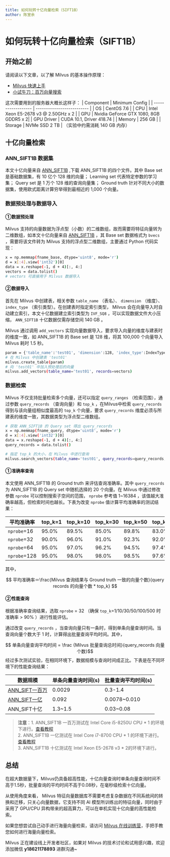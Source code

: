 ```yaml
---
title: 如何玩转十亿向量检索（SIFT1B）
author: 陈室余
---
```


# 如何玩转十亿向量检索（SIFT1B）

## 开始之前

请阅读以下文章，以了解 Milvus 的基本操作原理：
- [Milvus 快速上手](https://github.com/milvus-io/bootcamp/blob/master/docs/milvus101/quickstart.md)
- [小试牛刀：百万向量搜索 ](https://zilliz.blog.csdn.net/article/details/100039062)

这次需要用到的服务器大概长这样子：
| Component           | Minimum Config                |
| ------------------ | -------------------------- |
| OS           | CentOS 7.6               |
| CPU          | Intel Xeon E5-2678 v3 @ 2.50GHz x 2   |
| GPU          | Nvidia GeForce GTX 1080, 8GB GDDR5 x 2|
| GPU Driver   | CUDA 10.1, Driver 418.74 |
| Memory       | 256 GB    |
| Storage      | NVMe SSD 2 TB                       |
（实验中约需消耗 140 GB 内存）

## 十亿向量检索

### ANN_SIFT1B 数据集

本文十亿向量来自 [ANN_SIFT1B](http://corpus-texmex.irisa.fr/) ,下载 ANN_SIFT1B 的四个文件。其中 Base set 是基础数据集，有 10 亿个 128 维的向量； Learning set 代表特定参数的学习集； Query set 是 1 万个 128 维的查询向量集； Ground truth 针对不同大小的数据集，使用欧式距离计算穷举得到最相近的 1,000 个向量。

### 数据预处理与数据导入

#### ①数据预处理

Milvus 支持的向量数据为浮点型（小数）的二维数组，故而需要将特征向量转为二维数组，如本文十亿向量来自 [ANN_SIFT1B](http://corpus-texmex.irisa.fr/) ，其 Base set 数据格式为 `bvecs` ，需要将该文件转为 Milvus 支持的浮点型二维数组，主要通过 Python 代码实现：

```bash
x = np.memmap(fname_base, dtype='uint8', mode='r')
d = x[:4].view('int32')[0]
data = x.reshape(-1, d + 4)[:, 4:]
vectors = data.tolist()
# vectors 可直接用于 Milvus 数据导入
```

#### ②数据导入

首先在 Milvus 中创建表，相关参数 `table_name` （表名）、 `dimension` （维度）、 `index_type` （索引类型）。在创建表时指定索引类型， Milvus 会在向量导入时自动建立索引，本文十亿数据建立索引类型为 `IVF_SQ8` ，可以实现数据文件大小压缩， `ANN_SIFT1B` 十亿数据仅需存储空间 140 GB 。

Milvus 通过调用 `add_vectors` 实现向量数据导入，要求导入向量的维度与建表时的维度一致，如 ANN_SIFT1B 的 Base set 是 128 维，将其 100,000 个向量导入 Milvus 耗时 1.5 秒。

```bash
param = {'table_name':'test01', 'dimension':128, 'index_type':IndexType.IVF_SQ8}
# 在 Milvus 中创建表 'test01'
milvus.create_table(param)
# 向 'test01' 中加入预处理后的向量
milvus.add_vectors(table_name='test01', records=vectors)
```

### 数据检索

Milvus 不仅支持批量检索多个向量，还可以指定 `query_ranges` （检索范围），通过参数 `query_records` （查询向量）和 `top_k` ，在Milvus中检索 `query_records` 得到与该向量组相似度最高的 `top_k` 个向量，要求 `query_records` 维度必须与所建表的维度一致，其数据类型为浮点型二维数组。

```bash
# 获取 ANN_SIFT1B 的 Query set 得出 query_records
x = np.memmap(fname_query, dtype='uint8', mode='r')
d = x[:4].view('int32')[0]
data = x.reshape(-1, d + 4)[:, 4:]
query_records = data.tolist()

# 指定 top_k 的大小，在 Milvus 中进行查询
milvus.search_vectors(table_name='test01', query_records=query_records, top_k=10, query_ranges=None)
```

#### ①准确率查询

本文使用 ANN_SIFT1B 的 Ground truth 来评估查询准确率。其中 `query_records` 为 ANN_SIFT1B 的 Query set 中随机选择的 20 个向量。在 Milvus 中通过修改参数 `nprobe` 可以控制搜索子空间的范围， `nprobe` 参考值 1~16384 ，该值越大准确率越高，但检索时间也越长。下表为改变 `nprobe` 值计算平均准确率的测试结果：

| 平均准确率 | top_k=1 | top_k=10 | top_k=30 | top_k=50 | top_k=100 | top_k=500 |
| ---------- | ------- | -------- | -------- | -------- | --------- | --------- |
| `nprobe`=16  | 95.0%   | 89.5%    | 85.0%    | 89.8%    | 83.0%     | 81.9%     |
| `nprobe`=32  | 90.0%   | 96.0%    | 91.0%    | 92.3%    | 92.0%     | 94.2%     |
| `nprobe`=64  | 95.0%   | 97.0%    | 96.2%    | 94.5%    | 97.4%     | 93.6%     |
| `nprobe`=128 | 95.0%   | 98.0%    | 98.0%    | 98.5%    | 97.6%     | 97.4%     |

其中，

$$ 平均准确率＝\frac{Milvus 查询结果与 Ground truth 一致的向量个数}{query records 的向量个数 * top_k} $$

#### ②性能查询

根据准确率查询结果，选取 `nprobe` = 32 （确保 `top_k`=1/10/30/50/100/500 时准确率 > 90% ）进行性能评估。

通过改变 `query_records` ，当查询向量只有一条时，得到单条向量查询时间。当查询向量个数大于 1 时，计算得出批量查询平均时间。其中，

$$ 单条向量查询平均时间 = \frac {Milvus 批量查询总时间}{query_records 向量个数}$$
经过多次测试实验，在相同环境下，数据规模与查询时间成正比。下表是在不同环境下的性能查询结果：

| 数据规模                                                     | 单条向量查询时间(s) | 批量查询平均时间(s) |
| ------------------------------------------------------------ | ------------------- | ------------------- |
| [ANN_SIFT一百万](https://github.com/milvus-io/bootcamp/blob/master/docs/labs/lab1_sift1b_1m.md) | 0.0029              | 0.3-1.4             |
| [ANN_SIFT一亿](https://github.com/milvus-io/bootcamp/blob/master/docs/labs/lab2_sift1b_100m.md) | 0.092               | 0.0078~0.010        |
| ANN_SIFT十亿                                                 | 1.3~1.5             | 0.03~0.08           |

> **注意**：1. ANN_SIFT1B 一百万测试在 Intel Core i5-8250U CPU * 1 的环境下进行。[查看教程](https://github.com/milvus-io/bootcamp/blob/master/docs/labs/lab1_sift1b_1m.md) <br/> 2. ANN_SIFT1B 一亿测试在 Intel Core i7-8700 CPU * 1 的环境下进行。[查看教程](https://github.com/milvus-io/bootcamp/blob/master/docs/labs/lab2_sift1b_100m.md) <br/> 3. ANN_SIFT1B 十亿测试在 Intel Xeon E5-2678 v3 * 2的环境下进行。

## 总结

在超大数据量下，Milvus仍具备超高性能，十亿向量查询时单条向量查询时间不高于1.5秒，批量查询的平均时间不高于0.08秒，在毫秒级检索十亿向量。

从使用角度来看， Milvus 特征向量数据库不需要考虑复杂数据在不同系统间的转换和迁移，只关心向量数据，它支持不同 AI 模型所训练出的特征向量，同时由于采用了 GPU/CPU 异构带来的超高算力，可以在单机实现十亿向量的高性能检索。

如果您想尝试自己动手进行海量向量检索，请访问 [Milvus 在线训练营](https://github.com/milvus-io/bootcamp)，手把手教您如何进行海量向量检索。

Milvus 正在建设线上开发者社区，如果对 Milvus 的技术讨论和试用感兴趣，欢迎添加微信 **y18621178893** 进群沟通~